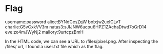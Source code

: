 # Flag
username:password
alice:BYNdCesZqW
bob:jw2ueICLvT
charlie:G5vCxkVV3m
natas3:sJIJNW6ucpu6HPZ1ZAchaDtwd7oGrD14
eve:zo4mJWyNj2
mallory:9urtcpzBmH

In the HTML code, we can see a URL to /files/pixel.png. After inspecting the /files/ url, I found a user.txt file which as the flag.